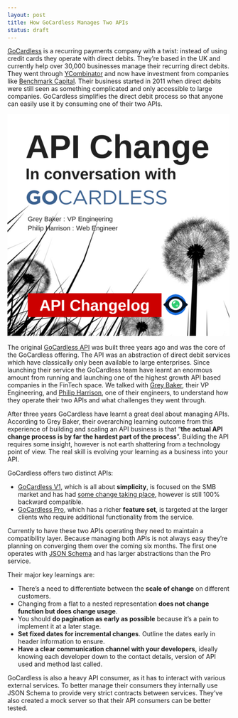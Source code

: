 ```yaml
---
layout: post
title: How GoCardless Manages Two APIs
status: draft
---
```


[GoCardless](https://gocardless.com/ "GoCardless") is a recurring payments company with a twist: instead of using credit cards they operate with direct debits. They’re based in the UK and currently help over 30,000 businesses manage their recurring direct debits. They went through [YCombinator](https://www.ycombinator.com/ "YCombinator") and now have investment from companies like [Benchmark Capital](http://www.benchmark.com/ "Benchmark Capital"). Their business started in 2011 when direct debits were still seen as something complicated and only accessible to large companies. GoCardless simplifies the direct debit process so that anyone can easily use it by consuming one of their two APIs.

![](/img/APIChangelogGoCardlessInterview.png)

The original [GoCardless API](https://www.apichangelog.com/api/gocardless "GoCardless API Changelog") was built three years ago and was the core of the GoCardless offering. The API was an abstraction of direct debit services which have classically only been available to large enterprises. Since launching their service the GoCardless team have learnt an enormous amount from running and launching one of the highest growth API based companies in the FinTech space. We talked with [Grey Baker](https://www.linkedin.com/in/greysteil "Grey Baker"), their VP Engineering, and [Philip Harrison](https://www.linkedin.com/in/harrisonphilip "Philip Harrison"), one of their engineers, to understand how they operate their two APIs and what challenges they went through.

After three years GoCardless have learnt a great deal about managing APIs. According to Grey Baker, their overarching learning outcome from this experience of building and scaling an API business is that “**the actual API change process is by far the hardest part of the process**”. Building the API requires some insight, however is not earth shattering from a technology point of view. The real skill is evolving your learning as a business into your API. 

GoCardless offers two distinct APIs:

* [GoCardless V1](https://www.apichangelog.com/api/gocardless), which is all about **simplicity**, is focused on the SMB market and has had [some change taking place](https://www.apichangelog.com/changes/4441b2f0-8a78-4914-95e2-3bc45cc90b08), however is still 100% backward compatible. 
* [GoCardless Pro](https://www.apichangelog.com/api/gocardlesspro), which has a richer **feature set**, is targeted at the larger clients who require additional functionality from the service.

Currently to have these two APIs operating they need to maintain a compatibility layer. Because managing both APIs is not always easy they’re planning on converging them over the coming six months. The first one operates with [JSON Schema](http://json-schema.org/ "JSON Schema") and has larger abstractions than the Pro service. 

Their major key learnings are:

* There’s a need to differentiate between the **scale of change** on different customers.
* Changing from a flat to a nested representation **does not change function but does change usage**.
* You should **do pagination as early as possible** because it’s a pain to implement it at a later stage.
* **Set fixed dates for incremental changes**. Outline the dates early in header information to ensure.
* **Have a clear communication channel with your developers**, ideally knowing each developer down to the contact details, version of API used and method last called.

GoCardless is also a heavy API consumer, as it has to interact with various external services. To better manage their consumers they internally use JSON Schema to provide very strict contracts between services. They’ve also created a mock server so that their API consumers can be better tested.
